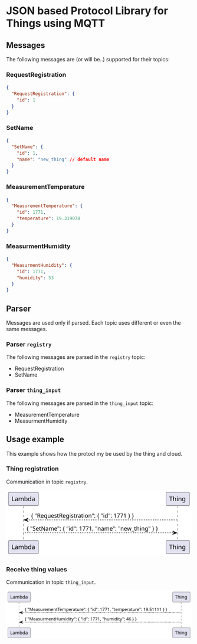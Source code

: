 # JSON based Protocol Library for Things using MQTT
## Messages
The following messages are (or will be..) supported for their topics:

### RequestRegistration
```json
{
  "RequestRegistration": {
    "id": 1
  }
}
```

### SetName
```json
{
  "SetName": {
    "id": 1,
    "name": "new_thing" // default name
  }
}
```

### MeasurementTemperature
```json
{
  "MeasurementTemperature": {
    "id": 1771,
    "temperature": 19.319078
  }
}
```

### MeasurmentHumidity
```json
{
  "MeasurmentHumidity": {
    "id": 1771,
    "humidity": 53
  }
}
```

## Parser
Messages are used only if parsed. Each topic uses different or even the same messages.
### Parser `registry`
The following messages are parsed in the `registry` topic:
- RequestRegistration
- SetName


### Parser `thing_input`
The following messages are parsed in the `thing_input` topic:
- MeasurementTemperature
- MeasurmentHumidity

## Usage example
This example shows how the protocl my be used by the thing and cloud.

### Thing registration

Communication in topic `registry`.

 ![](topics/registry.svg)


### Receive thing values

Communication in topic `thing_input`.

 ![](topics/thing_input.svg)